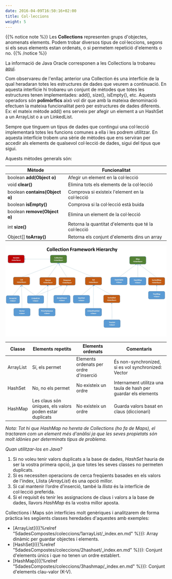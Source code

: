```yaml
---
date: 2016-04-09T16:50:16+02:00
title: Col·leccions
weight: 5
---
```


{{% notice note %}}
Les **Collections** representen grups d'objectes, anomenats elements. Podem trobar diversos tipus de col·leccions, segons si els seus elements estan ordenats, o si permetem repetició d'elements o no. 
{{% /notice %}}

La informació de Java Oracle corresponen a les Collections la trobareu [aquí](https://docs.oracle.com/javase/8/docs/api/?java/util/Collections.html).

Com observareu de l'enllaç anterior una Collection és una interfície de la qual heradaran totes les estructures de dades que veurem a continuació. En aquesta interfície hi trobareu un conjunt de mètodes que totes les estructures tenen implementades: add(), size(), isEmpty(), etc. Aquests operadors són **polimòrfics** això vol dir que amb la mateixa denominació efectuen la mateixa funcionalitat però per estructures de dades diferents. Ex: el mateix mètode add() ens serveix per afegir un element a un HashSet a un ArrayList o a un LinkedList. 

Sempre que tinguem un tipus de dades que contingui una col·lecció implementarà totes les funcions comunes a ella i les podrem utilitzar. En aquesta interfície trobem una sèrie de mètodes que ens serviran per accedir als elements de qualsevol col·lecció de dades, sigui del tipus que sigui. 

Aquests mètodes generals són:

|Mètode|Funcionalitat|
|---|---|
|boolean **add(Object o)**|Afegir un element en la col·lecció|
|void **clear()**|Elimina tots els elements de la col·lecció|
|boolean **contains(Object o)**|Comprova si existeix l'element en la col·lecció|
|boolean **isEmpty()**|Comprova si la col·lecció està buida|
|boolean **remove(Object o)**|Elimina un element de la col·lecció|
|int **size()**|Retorna la quantitat d'elements que té la col·lecció|
|Object[] **toArray()**|Retorna els conjunt d'elements dins un array|

![arbre](../images/collection.jpg?width=700px)


|Classe|Elements repetits|Elements ordenats| Comentaris|
|---|---|---|---|
|ArrayList|Sí, els permet| Elements ordenats per ordre d'inserció|És non-synchronized, si es vol synchronized: Vector|
|HashSet|No, no els permet| No existeix un ordre | Internament utilitza una taula de hash per guardar els elements|
|HashMap|Les claus són úniques, els valors poden estar duplicats| No existeix un ordre | Guarda valors basat en claus (diccionari)|

*Nota: Tot hi que HashMap no hereta de Collections (ho fa de Maps), el tractarem com un element més d'anàlisi ja que les seves propietats són molt idònies per determinats tipus de problema.*

*Quan utilitzar-los en Java?*
1. Si no voleu tenir valors duplicats a la base de dades, *HashSet* hauria de ser la vostra primera opció, ja que totes les seves classes no permeten duplicats.
2. Si es necessiten operacions de cerca freqüents basades en els valors de l'índex, Llista (*ArrayList*) és una opció millor.
3. Si cal mantenir l’ordre d’inserció, també la *llista* és la interfície de col·lecció preferida.
4. Si el requisit és tenir les assignacions de claus i valors a la base de dades, llavors *HashMap* és la vostra millor aposta.


Collections i Maps són interfícies molt genèriques i analitzarem de forma pràctica les següents classes heredades d'aquestes amb exemples:

- [ArrayList]({{%relref "5dadesCompostes/coleccions/1arrayList/_index.en.md" %}}): Array dinàmic per guardar objectes i elements.
- [HashSet]({{%relref "5dadesCompostes/coleccions/2hashset/_index.en.md" %}}): Conjunt d'elements únics i que no tenen un ordre establert.
- [HashMap]({{%relref "5dadesCompostes/coleccions/3hashmap/_index.en.md" %}}): Conjunt d'elements clau-valor (K-V).